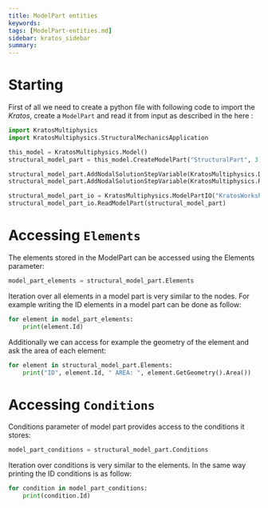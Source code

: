 ```yaml
---
title: ModelPart entities
keywords: 
tags: [ModelPart-entities.md]
sidebar: kratos_sidebar
summary: 
---
```


# Starting
First of all we need to create a python file with following code to import the *Kratos*, create a `ModelPart` and read it from input as described in the here :

```python
import KratosMultiphysics
import KratosMultiphysics.StructuralMechanicsApplication

this_model = KratosMultiphysics.Model()
structural_model_part = this_model.CreateModelPart("StructuralPart", 3)

structural_model_part.AddNodalSolutionStepVariable(KratosMultiphysics.DISPLACEMENT)
structural_model_part.AddNodalSolutionStepVariable(KratosMultiphysics.REACTION)

structural_model_part_io = KratosMultiphysics.ModelPartIO("KratosWorkshop2019_high_rise_building_CSM")
structural_model_part_io.ReadModelPart(structural_model_part)
```

# Accessing `Elements`
The elements stored in the ModelPart can be accessed using the Elements parameter:

```python
model_part_elements = structural_model_part.Elements
```
 
Iteration over all elements in a model part is very similar to the nodes. For example writing the ID elements in a model part can be done as follow:

```python
for element in model_part_elements:
    print(element.Id)
```

Additionally we can access for example the geometry of the element and ask the area of each element:

```python
for element in structural_model_part.Elements:
    print("ID", element.Id, " AREA: ", element.GetGeometry().Area())
```

# Accessing `Conditions`
Conditions parameter of model part provides access to the conditions it stores:

```python
model_part_conditions = structural_model_part.Conditions
```

Iteration over conditions is very similar to the elements. In the same way printing the ID conditions is as follow:

```python
for condition in model_part_conditions:
    print(condition.Id)
```
